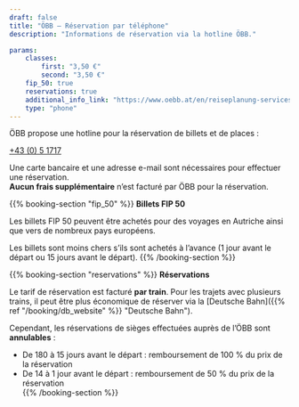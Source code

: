```yaml
---
draft: false
title: "ÖBB – Réservation par téléphone"
description: "Informations de réservation via la hotline ÖBB."

params:
    classes:
        first: "3,50 €"
        second: "3,50 €"
    fip_50: true
    reservations: true
    additional_info_link: "https://www.oebb.at/en/reiseplanung-services/kundenservice/callcenter"
    type: "phone"
---
```


ÖBB propose une hotline pour la réservation de billets et de places :

[+43 (0) 5 1717](tel:+4351717)

Une carte bancaire et une adresse e-mail sont nécessaires pour effectuer une réservation.  
**Aucun frais supplémentaire** n’est facturé par ÖBB pour la réservation.

{{% booking-section "fip_50" %}}
**Billets FIP 50**

Les billets FIP 50 peuvent être achetés pour des voyages en Autriche ainsi que vers de nombreux pays européens.

Les billets sont moins chers s’ils sont achetés à l’avance (1 jour avant le départ ou 15 jours avant le départ).
{{% /booking-section %}}

{{% booking-section "reservations" %}}
**Réservations**

Le tarif de réservation est facturé **par train**. Pour les trajets avec plusieurs trains, il peut être plus économique de réserver via la [Deutsche Bahn]({{% ref "/booking/db_website" %}} "Deutsche Bahn").

Cependant, les réservations de sièges effectuées auprès de l’ÖBB sont **annulables** :

- De 180 à 15 jours avant le départ : remboursement de 100 % du prix de la réservation  
- De 14 à 1 jour avant le départ : remboursement de 50 % du prix de la réservation  
{{% /booking-section %}}
